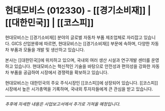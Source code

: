# 현대모비스 (012330) - [[경기소비재]] | [[대한민국]] | [[코스피]]

현대모비스는 [[경기소비재]] 분야의 글로벌 자동차 부품 제조업체로 자리잡고 있습니다. GICS 산업분류에 따르면, 현대모비스는 [[경기소비재]] 부문에 속하며, 다양한 자동차 부품과 모듈을 개발 및 생산하고 있습니다.

본사는 [[대한민국]]에 위치하고 있으며, 국내외 여러 생산 시설과 연구개발 센터를 운영하고 있습니다. 현대모비스는 혁신적인 기술을 바탕으로 안전성과 편의성을 강화한 자동차 부품을 공급하여 시장에서 경쟁력을 확보하고 있습니다.

현대모비스는 대한민국의 주요 주식시장인 [[코스피]]에 상장되어 있습니다. [[코스피]] 시장에서 높은 시가총액을 기록하며, 국내외 투자자들에게 큰 관심을 받고 있습니다.

---

*추후에 자세한 내용은 사업보고서에서 추가로 가져올 예정입니다.*